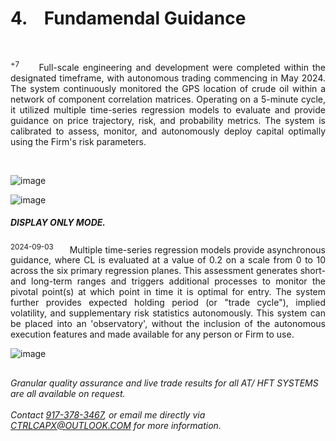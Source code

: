 # 4. &ensp; Fundamendal Guidance

</br>

  <p align='justify'> <sup> +7 </sup> &ensp; &ensp; Full-scale engineering and development were completed within the designated timeframe, with autonomous trading commencing in May 2024. The system continuously monitored the GPS location of crude oil within a network of component correlation matrices. Operating on a 5-minute cycle, it utilized multiple time-series regression models to evaluate and provide guidance on price trajectory, risk, and probability metrics. The system is calibrated to assess, monitor, and autonomously deploy capital optimally using the Firm's risk parameters. </p>

</br>

![image](https://github.com/user-attachments/assets/d358f1d8-bec3-4cd0-af75-1b9c46e868c1)

![image](https://github.com/user-attachments/assets/a5e161be-ec39-41cb-b9fc-1cdd57681ec1)


##### DISPLAY ONLY MODE.

  <p align='justify'> <sup> 2024-09-03 </sup> &ensp; &ensp; Multiple time-series regression models provide asynchronous guidance, where CL is evaluated at a value of 0.2 on a scale from 0 to 10 across the six primary regression planes. This assessment generates short- and long-term ranges and triggers additional processes to monitor the pivotal point(s) at which point in time it is optimal for entry. The system further provides expected holding period (or "trade cycle"), implied volatility, and supplementary risk statistics autonomously. This system can be placed into an 'observatory', without the inclusion of the autonomous execution features and made available for any person or Firm to use. </p>


![image](https://github.com/user-attachments/assets/76028895-c867-46d4-aa96-6e7320b9c653)



    
## <contact information>


###### Granular quality assurance and live trade results for all AT/ HFT SYSTEMS are all available on request. </br>  </br>  Contact [917-378-3467](tel:19173783467), or email me directly via CTRLCAPX@OUTLOOK.COM for more information.
</br>

